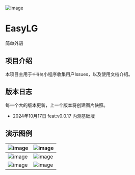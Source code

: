 ![image](https://github.com/user-attachments/assets/85307566-b0a7-43f1-87b5-0ac898e9392c)

# EasyLG
简单外语

## 项目介绍
本项目主用于`千寻简`小程序收集用户Issues，以及使用文档介绍。

## 版本日志
每一个大的版本更新，上一个版本将创建图片快照。

- 2024年10月17日 feat:v0.0.17 内测基础版


## 演示图例
| ![image](https://github.com/user-attachments/assets/b0053c96-2562-4d52-b179-9015c7ed9cb1) | ![image](https://github.com/user-attachments/assets/60dc31c0-5894-4a80-8416-88f1da0b2cbe)|
|--------------------------------------------------------------------------------------------|--------------------------------------------------------------------------------------------|
| ![image](https://github.com/user-attachments/assets/4d71e292-a445-4108-b520-df139f3e8167)| ![image](https://github.com/user-attachments/assets/1802c403-782d-4316-996a-3eac97ab636a)|
|![image](https://github.com/user-attachments/assets/fc17068b-bff6-49bf-ac36-96be336655da) |![image](https://github.com/user-attachments/assets/889af5e2-4aaf-445e-b397-996a8510d6e7)|
